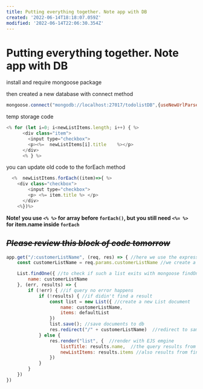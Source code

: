 ```yaml
---
title: Putting everything together. Note app with DB
created: '2022-06-14T18:18:07.059Z'
modified: '2022-06-14T22:06:30.354Z'
---
```


# Putting everything together. Note app with DB

install and require mongoose package

then created a new database with connect method
```javaScript
mongoose.connect("mongodb://localhost:27017/todolistDB",{useNewUrlParser:true} )
```

temp storage code
```JavaScript
<% for (let i=0; i<newListItems.length; i++) { %>
      <div class="item">
        <input type="checkbox">
        <p><%=  newListItems[i].title    %></p>
      </div>
      <% } %>
```

you can update old code to the forEach method
```JavaScript
  <%  newListItems.forEach((item)=>{ %>
    <div class="checkbox">
        <input type="checkbox">
        <p> <%= item.title %> </p>
      </div>
    <%})%>
```
**Note! you use `<% %>` for array before `forEach()`, but you still need `<%= %>` for item.name inside `forEach`**


## ~~***Please review this block of code tomorrow***~~
```JavaScript
app.get("/:customerListName", (req, res) => { //here we use the express route params
    const customerListName = req.params.customerListName //we create a variable depends on user's enter

    List.findOne({ //to check if such a list exits with mongoose findOne
        name: customerListName
    }, (err, results) => {
        if (!err) { //if query no error happens
            if (!results) { //if didin't find a result
                const list = new List({ //create a new List document
                    name: customerListName,
                    items: defaultList
                })
                list.save(); //save documents to db
                res.redirect("/" + customerListName)  //redirect to same route
            } else {
                res.render("list", {  //render with EJS emgine
                    listTitle: results.name,  //the query results from findOne
                    newListItems: results.items //also results from findOne method.
                })
            }
        }
    })
})


```
